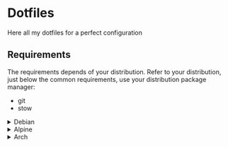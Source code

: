 # Dotfiles

Here all my dotfiles for a perfect configuration

## Requirements

The requirements depends of your distribution. Refer to your distribution, just below the common requirements, use your distribution package manager:

- git
- stow

<details>
<summary>Debian</summary>
### Debian

- zsh
- fd-find
- bat
- neovim (see below for instruction)
- sudo, must be in the group
- eza

One-line install:
```shell
sudo bash -c 'apt install git stow zsh fd-find bat eza'

```

#### Neovim instruction

On Debian-based image, neovim is too old to work with NvChad. We will need to compile it yourself.
To that, report to the instruction below for arm-based device.
</details>

<details>
<summary>Alpine</summary>
### Alpine

- zsh
- fd
- bat
- neovim (see below if you are on an arm device)
- sudo, must be in the group 'wheel'
- eza

One-line install:
```shell
sudo sh -c 'apk add git stow zsh fd bat eza neovim'
```
</details>

<details>
<summary>Arch</summary>
### Arch

- zsh
- fd-find
- fzf
- bat
- neovim (see below if you are on an arm device)
- sudo, must be in the group 'whell'
- eza

```shell
sudo bash -c 'pacman -S git stow zsh fd fzf bat eza neovim'
```
</details>

